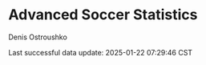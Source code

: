 # Advanced Soccer Statistics
Denis Ostroushko

<!-- gfm -->

Last successful data update: 2025-01-22 07:29:46 CST

